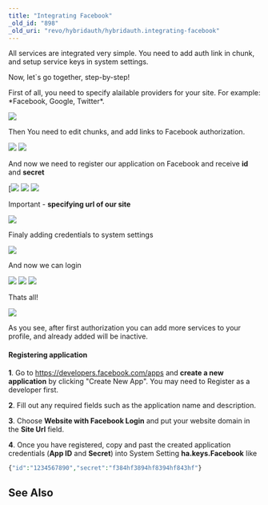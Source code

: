 ```yaml
---
title: "Integrating Facebook"
_old_id: "898"
_old_uri: "revo/hybridauth/hybridauth.integrating-facebook"
---
```


All services are integrated very simple. You need to add auth link in chunk, and setup service keys in system settings.

Now, let`s go together, step-by-step!

First of all, you need to specify alailable providers for your site. For example: \*Facebook, Google, Twitter\*.

![](/download/attachments/43417862/ha_1.png)

Then You need to edit chunks, and add links to Facebook authorization.

![](/download/attachments/43417862/ha_fb5.png) ![](/download/attachments/43417862/ha_fb6.png)

And now we need to register our application on Facebook and receive **id** and **secret**

[![](/download/attachments/43417862/ha_fb1.png) ![](/download/attachments/43417862/ha_fb2.png) ![](/download/attachments/43417862/ha_fb3.png)

Important - **specifying url of our site**

![](/download/attachments/43417862/ha_fb3.png)

Finaly adding credentials to system settings

![](/download/attachments/43417862/ha_fb4.png)

And now we can login

![](/download/attachments/43417862/ha_2.png) ![](/download/attachments/43417862/ha_fb7.png) ![](/download/attachments/43417862/ha_fb8.png)

Thats all!

![](/download/attachments/43417862/ha_fb9.png)

As you see, after first authorization you can add more services to your profile, and already added will be inactive.

#### Registering application

**1**. Go to <https://developers.facebook.com/apps> and **create a new application** by clicking "Create New App". You may need to Register as a developer first.

**2**. Fill out any required fields such as the application name and description.

**3**. Choose **Website with Facebook Login** and put your website domain in the **Site Url** field.

**4**. Once you have registered, copy and past the created application credentials (**App ID** and **Secret**) into System Setting **ha.keys.Facebook** like

 ``` php
{"id":"1234567890","secret":"f384hf3894hf8394hf843hf"}
```

## See Also
